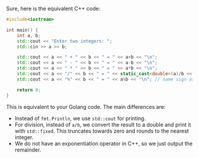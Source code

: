 Sure, here is the equivalent C++ code:

```cpp
#include<iostream>

int main() {
    int a, b;
    std::cout << "Enter two integers: ";
    std::cin >> a >> b;

    std::cout << a << " + " << b << " = " << a+b << "\n";
    std::cout << a << " - " << b << " = " << a-b << "\n";
    std::cout << a << " * " << b << " = " << a*b << "\n";
    std::cout << a << "/" << b << " = " << static_cast<double>(a)/b << "\n";  // truncates towards zero
    std::cout << a << "%" << b << " = " << a%b << "\n"; // same sign as first operand

    return 0;
}
```

This is equivalent to your Golang code. The main differences are:

- Instead of `fmt.Println`, we use `std::cout` for printing.
- For division, instead of `a/b`, we convert the result to a double and print it with `std::fixed`. This truncates towards zero and rounds to the nearest integer.
- We do not have an exponentiation operator in C++, so we just output the remainder.
